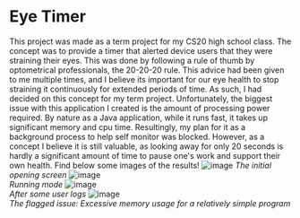 # Eye Timer

This project was made as a term project for my CS20 high school class. The concept was to provide a timer that alerted device users that they were straining their eyes. This was done by following a rule of thumb by optometrical professionals, the 20-20-20 rule.
This advice had been given to me multiple times, and I believe its important for our eye health to stop straining it continuously for extended periods of time. As such, I had decided on this concept for my term project. 
Unfortunately, the biggest issue with this application I created is the amount of processing power required. By nature as a Java application, while it runs fast, it takes up significant memory and cpu time. 
Resultingly, my plan for it as a background process to help self monitor was blocked. However, as a concept I believe it is still valuable, as looking away for only 20 seconds is hardly a significant amount of time to pause one's work and support their own health.
Find below some images of the results!
![image](https://github.com/user-attachments/assets/999539e7-d97b-4e52-84d6-bc34c4c0454a)
*The initial opening screen*
![image](https://github.com/user-attachments/assets/d99a5d5e-ef8b-43ad-beb9-3727f6f54ee6) <br/>
*Running mode*
![image](https://github.com/user-attachments/assets/c650bcb9-f5be-418b-add0-39fe1e242f80) <br/>
*After some user logs*
![image](https://github.com/user-attachments/assets/57d9d87a-15cd-4b47-ac2c-69c27f6adcdd) <br/>
*The flagged issue: Excessive memory usage for a relatively simple program*
